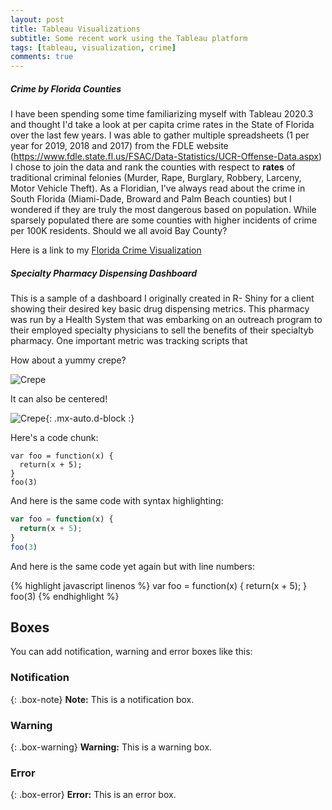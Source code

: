 ```yaml
---
layout: post
title: Tableau Visualizations
subtitle: Some recent work using the Tableau platform
tags: [tableau, visualization, crime]
comments: true
---
```


##### Crime by Florida Counties
I have been spending some time familiarizing myself with Tableau 2020.3 and thought I'd take a look at per capita crime rates in the State of Florida over the last few years.  I was able to gather multiple spreadsheets (1 per year for 2019, 2018 and 2017) from the FDLE website (https://www.fdle.state.fl.us/FSAC/Data-Statistics/UCR-Offense-Data.aspx) I chose to join the data and rank the counties with respect to **rates** of traditional criminal felonies (Murder, Rape, Burglary, Robbery, Larceny, Motor Vehicle Theft). As a Floridian, I've always read about the crime in South Florida (Miami-Dade, Broward and Palm Beach counties) but I wondered if they are truly the most dangerous based on population. While sparsely populated there are some counties with higher incidents of crime per 100K residents. Should we all avoid Bay County? 

Here is a link to my [Florida Crime Visualization](http://CuriosityData.com/CrimeMap.html)

##### Specialty Pharmacy Dispensing Dashboard
This is a sample of a dashboard I originally created in R- Shiny for a client showing their desired key basic drug dispensing metrics. This pharmacy was run by a Health System that was embarking on an outreach program to their employed specialty physicians to sell the benefits of their specialtyb pharmacy. One important metric was tracking scripts that 





How about a yummy crepe?

![Crepe](https://s3-media3.fl.yelpcdn.com/bphoto/cQ1Yoa75m2yUFFbY2xwuqw/348s.jpg)

It can also be centered!

![Crepe](https://s3-media3.fl.yelpcdn.com/bphoto/cQ1Yoa75m2yUFFbY2xwuqw/348s.jpg){: .mx-auto.d-block :}

Here's a code chunk:

~~~
var foo = function(x) {
  return(x + 5);
}
foo(3)
~~~

And here is the same code with syntax highlighting:

```javascript
var foo = function(x) {
  return(x + 5);
}
foo(3)
```

And here is the same code yet again but with line numbers:

{% highlight javascript linenos %}
var foo = function(x) {
  return(x + 5);
}
foo(3)
{% endhighlight %}

## Boxes
You can add notification, warning and error boxes like this:

### Notification

{: .box-note}
**Note:** This is a notification box.

### Warning

{: .box-warning}
**Warning:** This is a warning box.

### Error

{: .box-error}
**Error:** This is an error box.
